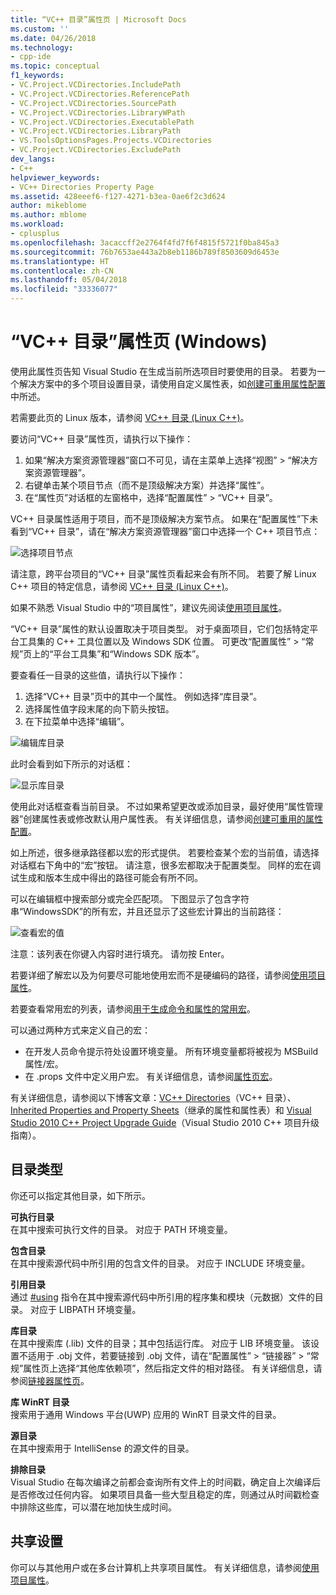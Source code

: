 ```yaml
---
title: “VC++ 目录”属性页 | Microsoft Docs
ms.custom: ''
ms.date: 04/26/2018
ms.technology:
- cpp-ide
ms.topic: conceptual
f1_keywords:
- VC.Project.VCDirectories.IncludePath
- VC.Project.VCDirectories.ReferencePath
- VC.Project.VCDirectories.SourcePath
- VC.Project.VCDirectories.LibraryWPath
- VC.Project.VCDirectories.ExecutablePath
- VC.Project.VCDirectories.LibraryPath
- VS.ToolsOptionsPages.Projects.VCDirectories
- VC.Project.VCDirectories.ExcludePath
dev_langs:
- C++
helpviewer_keywords:
- VC++ Directories Property Page
ms.assetid: 428eeef6-f127-4271-b3ea-0ae6f2c3d624
author: mikeblome
ms.author: mblome
ms.workload:
- cplusplus
ms.openlocfilehash: 3acaccff2e2764f4fd7f6f4815f5721f0ba845a3
ms.sourcegitcommit: 76b7653ae443a2b8eb1186b789f8503609d6453e
ms.translationtype: HT
ms.contentlocale: zh-CN
ms.lasthandoff: 05/04/2018
ms.locfileid: "33336077"
---
```

# <a name="vc-directories-property-page-windows"></a>“VC++ 目录”属性页 (Windows)

使用此属性页告知 Visual Studio 在生成当前所选项目时要使用的目录。 若要为一个解决方案中的多个项目设置目录，请使用自定义属性表，如[创建可重用属性配置](working-with-project-properties.md#bkmkPropertySheets)中所述。

若需要此页的 Linux 版本，请参阅 [VC++ 目录 (Linux C++)](../linux/prop-pages/directories-linux.md)。   

要访问“VC++ 目录”属性页，请执行以下操作：

1. 如果“解决方案资源管理器”窗口不可见，请在主菜单上选择“视图” > “解决方案资源管理器”。
1. 右键单击某个项目节点（而不是顶级解决方案）并选择“属性”。
1. 在“属性页”对话框的左窗格中，选择“配置属性” > “VC++ 目录”。  

VC++ 目录属性适用于项目，而不是顶级解决方案节点。 如果在“配置属性”下未看到“VC++ 目录”，请在“解决方案资源管理器”窗口中选择一个 C++ 项目节点： 

![选择项目节点](media/vcppdir.png "选择项目节点以查看 VC++ 目录属性")

请注意，跨平台项目的“VC++ 目录”属性页看起来会有所不同。 若要了解 Linux C++ 项目的特定信息，请参阅 [VC++ 目录 (Linux C++)](../linux/prop-pages/directories-linux.md)。 
 
如果不熟悉 Visual Studio 中的“项目属性”，建议先阅读[使用项目属性](working-with-project-properties.md)。 
 
“VC++ 目录”属性的默认设置取决于项目类型。 对于桌面项目，它们包括特定平台工具集的 C++ 工具位置以及 Windows SDK 位置。 可更改“配置属性” > “常规”页上的“平台工具集”和“Windows SDK 版本”。 

要查看任一目录的这些值，请执行以下操作：

1. 选择“VC++ 目录”页中的其中一个属性。 例如选择“库目录”。
1. 选择属性值字段末尾的向下箭头按钮。
1. 在下拉菜单中选择“编辑”。

![编辑库目录](media/vcppdir_libdir_edit.png "用于编辑库路径的对话框")

此时会看到如下所示的对话框： 

![显示库目录](media/vcppdir_libdir.png "用于添加或删除库路径的对话框")

使用此对话框查看当前目录。 不过如果希望更改或添加目录，最好使用“属性管理器”创建属性表或修改默认用户属性表。 有关详细信息，请参阅[创建可重用的属性配置](working-with-project-properties.md#bkmkPropertySheets)。

如上所述，很多继承路径都以宏的形式提供。  若要检查某个宏的当前值，请选择对话框右下角中的“宏”按钮。 请注意，很多宏都取决于配置类型。 同样的宏在调试生成和版本生成中得出的路径可能会有所不同。 

可以在编辑框中搜索部分或完全匹配项。 下图显示了包含字符串“WindowsSDK”的所有宏，并且还显示了这些宏计算出的当前路径：

![查看宏的值](media/vcppdir_libdir_macros.png "用于编辑宏的对话框")

注意：该列表在你键入内容时进行填充。 请勿按 Enter。

若要详细了解宏以及为何要尽可能地使用宏而不是硬编码的路径，请参阅[使用项目属性](../ide/working-with-project-properties.md#bkmkPropertiesVersusMacros)。 

若要查看常用宏的列表，请参阅[用于生成命令和属性的常用宏](https://docs.microsoft.com/en-us/cpp/ide/common-macros-for-build-commands-and-properties)。

可以通过两种方式来定义自己的宏：
-   在开发人员命令提示符处设置环境变量。 所有环境变量都将被视为 MSBuild 属性/宏。
-   在 .props 文件中定义用户宏。 有关详细信息，请参阅[属性页宏](working-with-project-properties.md#bkmkPropertiesVersusMacros)。 

有关详细信息，请参阅以下博客文章：[VC++ Directories](http://blogs.msdn.com/b/vsproject/archive/2009/07/07/vc-directories.aspx)（VC++ 目录）、[Inherited Properties and Property Sheets](http://blogs.msdn.com/b/vsproject/archive/2009/06/23/inherited-properties-and-property-sheets.aspx)（继承的属性和属性表）和 [Visual Studio 2010 C++ Project Upgrade Guide](http://blogs.msdn.com/b/vcblog/archive/2010/03/02/visual-studio-2010-c-project-upgrade-guide.aspx)（Visual Studio 2010 C++ 项目升级指南）。  
  
## <a name="directory-types"></a>目录类型

你还可以指定其他目录，如下所示。  
  
**可执行目录**<br/>
在其中搜索可执行文件的目录。 对应于 PATH 环境变量。

**包含目录**<br/>
在其中搜索源代码中所引用的包含文件的目录。 对应于 INCLUDE 环境变量。

**引用目录**<br/>
 通过 [#using](../preprocessor/hash-using-directive-cpp.md) 指令在其中搜索源代码中所引用的程序集和模块（元数据）文件的目录。 对应于 LIBPATH 环境变量。

**库目录**<br/>
在其中搜索库 (.lib) 文件的目录；其中包括运行库。 对应于 LIB 环境变量。 该设置不适用于 .obj 文件，若要链接到 .obj 文件，请在“配置属性” > “链接器” > “常规”属性页上选择“其他库依赖项”，然后指定文件的相对路径。 有关详细信息，请参阅[链接器属性页](../ide/linker-property-pages.md)。

**库 WinRT 目录**<br/>
搜索用于通用 Windows 平台(UWP) 应用的 WinRT 目录文件的目录。 

**源目录**<br/>
在其中搜索用于 IntelliSense 的源文件的目录。

**排除目录**<br/>
Visual Studio 在每次编译之前都会查询所有文件上的时间戳，确定自上次编译后是否修改过任何内容。 如果项目具备一些大型且稳定的库，则通过从时间戳检查中排除这些库，可以潜在地加快生成时间。

## <a name="sharing-the-settings"></a>共享设置

你可以与其他用户或在多台计算机上共享项目属性。 有关详细信息，请参阅[使用项目属性](../ide/working-with-project-properties.md)。
